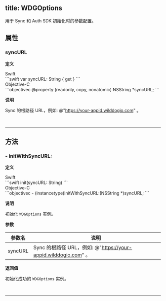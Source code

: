 title: WDGOptions
---

用于 Sync 和 Auth SDK 初始化时的参数配置。


## 属性

### syncURL

**定义**

<div class="swift-lan">Swift</div>```swift
var syncURL: String { get }
```
<div class="objectivec-lan">Objective-C</div>```objectivec
@property (readonly, copy, nonatomic) NSString *syncURL;
```

**说明**

 Sync 的根路径 URL，例如: @"https://your-appid.wilddogio.com" 。

</br>

---





## 方法

### - initWithSyncURL:

**定义**

<div class="swift-lan">Swift</div>```swift
init(syncURL: String)
```
<div class="objectivec-lan">Objective-C</div>```objectivec
- (instancetype)initWithSyncURL:(NSString *)syncURL;
```

**说明**

初始化 `WDGOptions` 实例。
 
 


**参数**

 参数名 | 说明 
---|---
syncURL| Sync 的根路径 URL，例如: @"https://your-appid.wilddogio.com" 。




**返回值**

初始化成功的 `WDGOptions` 实例。


</br>

---



